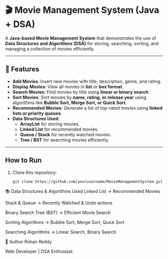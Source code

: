 # 🎬 Movie Management System (Java + DSA)

A **Java-based Movie Management System** that demonstrates the use of **Data Structures and Algorithms (DSA)** for storing, searching, sorting, and managing a collection of movies efficiently.  

---

## 📌 Features

- **Add Movies**: Insert new movies with title, description, genre, and rating.  
- **Display Movies**: View all movies in **list** or **box format**.  
- **Search Movies**: Find movies by title using **linear or binary search**.  
- **Sort Movies**: Sort movies by **name, rating, or release year** using algorithms like **Bubble Sort, Merge Sort, or Quick Sort**.  
- **Recommended Movies**: Generate a list of top-rated movies using **linked lists or priority queues**.  
- **Data Structures Used**:  
  - **ArrayList** for storing movies.  
  - **Linked List** for recommended movies.  
  - **Queue / Stack** for recently watched movies.  
  - **Tree / BST** for searching movies efficiently.  

---

##  How to Run

1. Clone this repository:
   ```bash
   git clone https://github.com/yourusername/MovieManagementSystem.git

📚 Data Structures & Algorithms Used
Linked List → Recommended Movies

Stack & Queue → Recently Watched & Undo actions

Binary Search Tree (BST) → Efficient Movie Search

Sorting Algorithms → Bubble Sort, Merge Sort, Quick Sort

Searching Algorithms → Linear Search, Binary Search

📝 Author
Rohan Reddy

Web Developer | DSA Enthusiast.
